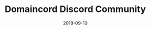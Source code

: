 ---
type: "project"
date: "2018-09-10"
title: "Domaincord Discord Community"
website: "https://domaincord.org"
repo: "https://github.com/domaincord"
techStack: "JavaScript Node.js Discord.js Firebase"
---